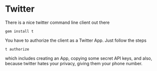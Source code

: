 # Twitter

There is a nice twitter command line client out there

```
gem install t
```

You have to authorize the client as a Twitter App. Just follow the steps

```
t authorize
```

which includes creating an App, copying some secret API keys, and also, because twitter hates your privacy, giving them your phone number.

